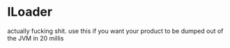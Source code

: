 # ILoader
actually fucking shit.
use this if you want your product to be dumped out of the JVM in 20 millis
